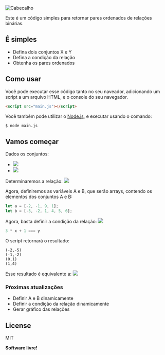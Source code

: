 ![Cabecalho](https://i.imgur.com/i37akf1.png)

Este é um código simples para retornar pares ordenados de relações binárias.

## É simples
  - Defina dois conjuntos X e Y
  - Defina a condição da relação
  - Obtenha os pares ordenados

## Como usar
Você pode executar esse código tanto no seu naveador, adicionando um script a um arquivo HTML, e o console do seu navegador.
~~~html
<script src="main.js"></script>
~~~
Você também pode utilizar o [Node.js], e executar usando o comando:
```sh
$ node main.js
```

## Vamos começar
Dados os conjuntos:
-  <img src="https://render.githubusercontent.com/render/math?math=A%20%3D%20%5Cleft%20%5C%7B%20-2%2C%20-1%2C%200%2C%201%20%5Cright%20%5C%7D">
- <img src="https://render.githubusercontent.com/render/math?math=B%20%3D%20%5Cleft%20%5C%7B-5%2C%20-2%2C%201%2C%204%2C%205%2C%206%20%5Cright%20%5C%7D">
Determinaremos a relação:
<img src="https://render.githubusercontent.com/render/math?math=R%20%3D%20%5Cleft%20%5C%7B%20%5Cleft%20(%20x%2C%20y%20%5Cright%20)%20%5Cin%20A%5Ctimes%20B%20%7Cy%20%3D%203x%20%2B%201%20%5Cright%20%5C%7D">


Agora, definiremos as variáveis A e B, que serão arrays, contendo os elementos dos conjuntos A e B:
~~~javascript
let a = [-2, -1, 9, 1];
let b = [-5, -2, 1, 4, 5, 6];
~~~

Agora, basta definir a condição da relação:
<img src="https://render.githubusercontent.com/render/math?math=y%20%3D%203x%2B1">
~~~javascript
3 * x + 1 === y
~~~

O script retornará o resultado:
~~~
(-2,-5)
(-1,-2)
(0,1)
(1,4)
~~~
Esse resultado é equivalente a:
<img src="https://render.githubusercontent.com/render/math?math=R%3D%20%5Cleft%20%5C%7B%20%5Cleft%20(%20-2%2C%20-5%20%5Cright%20)%20%5Cleft%20(%20-1%2C%20-2%20%5Cright%20)%20%5Cleft%20(%200%2C%201%20%5Cright%20)%20%5Cleft%20(%201%2C%204%20%5Cright%20)%20%5Cright%20%5C%7D">



### Pŕoximas atualizações

 - Definir A e B dinamicamente
 - Definir a condição da relação dinamicamente
 - Gerar gráfico das relações

License
----

MIT


**Software livre!**

   [node.js]: <http://nodejs.org>
   